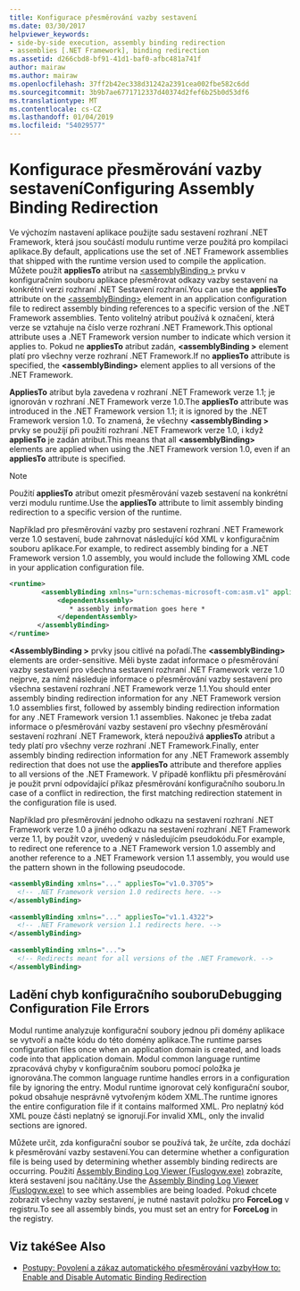 ```yaml
---
title: Konfigurace přesměrování vazby sestavení
ms.date: 03/30/2017
helpviewer_keywords:
- side-by-side execution, assembly binding redirection
- assemblies [.NET Framework], binding redirection
ms.assetid: d266cbd8-bf91-41d1-baf0-afbc481a741f
author: mairaw
ms.author: mairaw
ms.openlocfilehash: 37ff2b42ec338d31242a2391cea002fbe582c6dd
ms.sourcegitcommit: 3b9b7ae6771712337d40374d2fef6b25b0d53df6
ms.translationtype: MT
ms.contentlocale: cs-CZ
ms.lasthandoff: 01/04/2019
ms.locfileid: "54029577"
---
```

# <a name="configuring-assembly-binding-redirection"></a><span data-ttu-id="b8f61-102">Konfigurace přesměrování vazby sestavení</span><span class="sxs-lookup"><span data-stu-id="b8f61-102">Configuring Assembly Binding Redirection</span></span>
<span data-ttu-id="b8f61-103">Ve výchozím nastavení aplikace použijte sadu sestavení rozhraní .NET Framework, která jsou součástí modulu runtime verze použitá pro kompilaci aplikace.</span><span class="sxs-lookup"><span data-stu-id="b8f61-103">By default, applications use the set of .NET Framework assemblies that shipped with the runtime version used to compile the application.</span></span> <span data-ttu-id="b8f61-104">Můžete použít **appliesTo** atribut na [ \<assemblyBinding >](../../../docs/framework/configure-apps/file-schema/runtime/assemblybinding-element-for-runtime.md) prvku v konfiguračním souboru aplikace přesměrovat odkazy vazby sestavení na konkrétní verzi rozhraní .NET Sestavení rozhraní.</span><span class="sxs-lookup"><span data-stu-id="b8f61-104">You can use the **appliesTo** attribute on the [\<assemblyBinding>](../../../docs/framework/configure-apps/file-schema/runtime/assemblybinding-element-for-runtime.md) element in an application configuration file to redirect assembly binding references to a specific version of the .NET Framework assemblies.</span></span> <span data-ttu-id="b8f61-105">Tento volitelný atribut používá k označení, která verze se vztahuje na číslo verze rozhraní .NET Framework.</span><span class="sxs-lookup"><span data-stu-id="b8f61-105">This optional attribute uses a .NET Framework version number to indicate which version it applies to.</span></span> <span data-ttu-id="b8f61-106">Pokud ne **appliesTo** atribut zadán,  **\<assemblyBinding >** element platí pro všechny verze rozhraní .NET Framework.</span><span class="sxs-lookup"><span data-stu-id="b8f61-106">If no **appliesTo** attribute is specified, the **\<assemblyBinding>** element applies to all versions of the .NET Framework.</span></span>  
  
 <span data-ttu-id="b8f61-107">**AppliesTo** atribut byla zavedena v rozhraní .NET Framework verze 1.1; je ignorován v rozhraní .NET Framework verze 1.0.</span><span class="sxs-lookup"><span data-stu-id="b8f61-107">The **appliesTo** attribute was introduced in the .NET Framework version 1.1; it is ignored by the .NET Framework version 1.0.</span></span> <span data-ttu-id="b8f61-108">To znamená, že všechny  **\<assemblyBinding >** prvky se použijí při použití rozhraní .NET Framework verze 1.0, i když **appliesTo** je zadán atribut.</span><span class="sxs-lookup"><span data-stu-id="b8f61-108">This means that all **\<assemblyBinding>** elements are applied when using the .NET Framework version 1.0, even if an **appliesTo** attribute is specified.</span></span>  
  
> [!NOTE]
>  <span data-ttu-id="b8f61-109">Použití **appliesTo** atribut omezit přesměrování vazeb sestavení na konkrétní verzi modulu runtime.</span><span class="sxs-lookup"><span data-stu-id="b8f61-109">Use the **appliesTo** attribute to limit assembly binding redirection to a specific version of the runtime.</span></span>  
  
 <span data-ttu-id="b8f61-110">Například pro přesměrování vazby pro sestavení rozhraní .NET Framework verze 1.0 sestavení, bude zahrnovat následující kód XML v konfiguračním souboru aplikace.</span><span class="sxs-lookup"><span data-stu-id="b8f61-110">For example, to redirect assembly binding for a .NET Framework version 1.0 assembly, you would include the following XML code in your application configuration file.</span></span>  
  
```xml  
<runtime>  
        <assemblyBinding xmlns="urn:schemas-microsoft-com:asm.v1" appliesTo="v1.0.3705">  
            <dependentAssembly>   
               * assembly information goes here *  
            </dependentAssembly>  
       </assemblyBinding>  
</runtime>  
```  
  
 <span data-ttu-id="b8f61-111">**\<AssemblyBinding >** prvky jsou citlivé na pořadí.</span><span class="sxs-lookup"><span data-stu-id="b8f61-111">The **\<assemblyBinding>** elements are order-sensitive.</span></span> <span data-ttu-id="b8f61-112">Měli byste zadat informace o přesměrování vazby sestavení pro všechna sestavení rozhraní .NET Framework verze 1.0 nejprve, za nímž následuje informace o přesměrování vazby sestavení pro všechna sestavení rozhraní .NET Framework verze 1.1.</span><span class="sxs-lookup"><span data-stu-id="b8f61-112">You should enter assembly binding redirection information for any .NET Framework version 1.0 assemblies first, followed by assembly binding redirection information for any .NET Framework version 1.1 assemblies.</span></span> <span data-ttu-id="b8f61-113">Nakonec je třeba zadat informace o přesměrování vazby sestavení pro všechny přesměrování sestavení rozhraní .NET Framework, která nepoužívá **appliesTo** atribut a tedy platí pro všechny verze rozhraní .NET Framework.</span><span class="sxs-lookup"><span data-stu-id="b8f61-113">Finally, enter assembly binding redirection information for any .NET Framework assembly redirection that does not use the **appliesTo** attribute and therefore applies to all versions of the .NET Framework.</span></span> <span data-ttu-id="b8f61-114">V případě konfliktu při přesměrování je použit první odpovídající příkaz přesměrování konfiguračního souboru.</span><span class="sxs-lookup"><span data-stu-id="b8f61-114">In case of a conflict in redirection, the first matching redirection statement in the configuration file is used.</span></span>  
  
 <span data-ttu-id="b8f61-115">Například pro přesměrování jednoho odkazu na sestavení rozhraní .NET Framework verze 1.0 a jiného odkazu na sestavení rozhraní .NET Framework verze 1.1, by použít vzor, uvedený v následujícím pseudokódu.</span><span class="sxs-lookup"><span data-stu-id="b8f61-115">For example, to redirect one reference to a .NET Framework version 1.0 assembly and another reference to a .NET Framework version 1.1 assembly, you would use the pattern shown in the following pseudocode.</span></span>  
  
```xml  
<assemblyBinding xmlns="..." appliesTo="v1.0.3705">   
  <!-- .NET Framework version 1.0 redirects here. -->   
</assemblyBinding>   
  
<assemblyBinding xmlns="..." appliesTo="v1.1.4322">   
  <!-- .NET Framework version 1.1 redirects here. -->   
</assemblyBinding>   
  
<assemblyBinding xmlns="...">   
  <!-- Redirects meant for all versions of the .NET Framework. -->   
</assemblyBinding>  
```  
  
## <a name="debugging-configuration-file-errors"></a><span data-ttu-id="b8f61-116">Ladění chyb konfiguračního souboru</span><span class="sxs-lookup"><span data-stu-id="b8f61-116">Debugging Configuration File Errors</span></span>  
 <span data-ttu-id="b8f61-117">Modul runtime analyzuje konfigurační soubory jednou při domény aplikace se vytvoří a načte kódu do této domény aplikace.</span><span class="sxs-lookup"><span data-stu-id="b8f61-117">The runtime parses configuration files once when an application domain is created, and loads code into that application domain.</span></span> <span data-ttu-id="b8f61-118">Modul common language runtime zpracovává chyby v konfiguračním souboru pomocí položka je ignorována.</span><span class="sxs-lookup"><span data-stu-id="b8f61-118">The common language runtime handles errors in a configuration file by ignoring the entry.</span></span> <span data-ttu-id="b8f61-119">Modul runtime ignorovat celý konfigurační soubor, pokud obsahuje nesprávně vytvořeným kódem XML.</span><span class="sxs-lookup"><span data-stu-id="b8f61-119">The runtime ignores the entire configuration file if it contains malformed XML.</span></span> <span data-ttu-id="b8f61-120">Pro neplatný kód XML pouze části neplatný se ignorují.</span><span class="sxs-lookup"><span data-stu-id="b8f61-120">For invalid XML, only the invalid sections are ignored.</span></span>  
  
 <span data-ttu-id="b8f61-121">Můžete určit, zda konfigurační soubor se používá tak, že určíte, zda dochází k přesměrování vazby sestavení.</span><span class="sxs-lookup"><span data-stu-id="b8f61-121">You can determine whether a configuration file is being used by determining whether assembly binding redirects are occurring.</span></span> <span data-ttu-id="b8f61-122">Použití [Assembly Binding Log Viewer (Fuslogvw.exe)](../../../docs/framework/tools/fuslogvw-exe-assembly-binding-log-viewer.md) zobrazíte, která sestavení jsou načítány.</span><span class="sxs-lookup"><span data-stu-id="b8f61-122">Use the [Assembly Binding Log Viewer (Fuslogvw.exe)](../../../docs/framework/tools/fuslogvw-exe-assembly-binding-log-viewer.md) to see which assemblies are being loaded.</span></span> <span data-ttu-id="b8f61-123">Pokud chcete zobrazit všechny vazby sestavení, je nutné nastavit položku pro **ForceLog** v registru.</span><span class="sxs-lookup"><span data-stu-id="b8f61-123">To see all assembly binds, you must set an entry for **ForceLog** in the registry.</span></span>  
  
## <a name="see-also"></a><span data-ttu-id="b8f61-124">Viz také</span><span class="sxs-lookup"><span data-stu-id="b8f61-124">See Also</span></span>  
- [<span data-ttu-id="b8f61-125">Postupy: Povolení a zákaz automatického přesměrování vazby</span><span class="sxs-lookup"><span data-stu-id="b8f61-125">How to: Enable and Disable Automatic Binding Redirection</span></span>](../../../docs/framework/configure-apps/how-to-enable-and-disable-automatic-binding-redirection.md)
